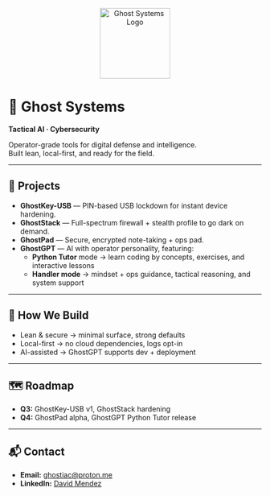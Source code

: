 <p align="center">
  <img src="https://github.com/GhostSystems-Labs.png" width="140" alt="Ghost Systems Logo">
</p>

# 👻 Ghost Systems
**Tactical AI · Cybersecurity**

Operator-grade tools for digital defense and intelligence.  
Built lean, local-first, and ready for the field.

---

## 🚀 Projects
- **GhostKey-USB** — PIN-based USB lockdown for instant device hardening.  
- **GhostStack** — Full-spectrum firewall + stealth profile to go dark on demand.  
- **GhostPad** — Secure, encrypted note-taking + ops pad.  
- **GhostGPT** — AI with operator personality, featuring:  
  - **Python Tutor** mode → learn coding by concepts, exercises, and interactive lessons  
  - **Handler mode** → mindset + ops guidance, tactical reasoning, and system support  

---

## 🧭 How We Build
- Lean & secure → minimal surface, strong defaults  
- Local-first → no cloud dependencies, logs opt-in  
- AI-assisted → GhostGPT supports dev + deployment  

---

## 🗺️ Roadmap
- **Q3:** GhostKey-USB v1, GhostStack hardening  
- **Q4:** GhostPad alpha, GhostGPT Python Tutor release  

---

## 📬 Contact
- **Email:** ghostiac@proton.me  
- **LinkedIn:** [David Mendez](https://www.linkedin.com/in/david-mendez-9a88052b3/)
